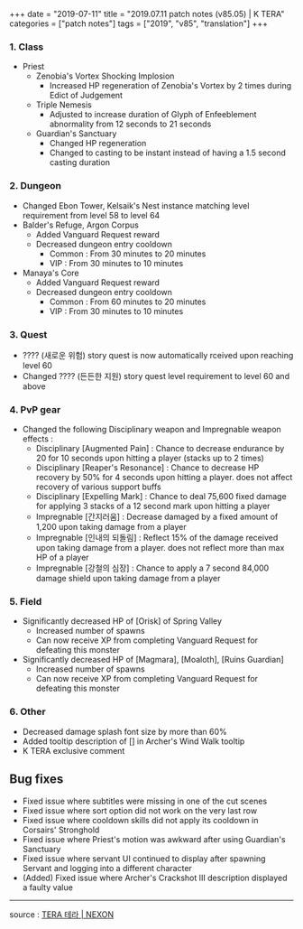 +++
date = "2019-07-11"
title = "2019.07.11 patch notes (v85.05) | K TERA"
categories = ["patch notes"]
tags = ["2019", "v85", "translation"]
+++

### 1. Class
- Priest
  - Zenobia's Vortex Shocking Implosion
    - Increased HP regeneration of Zenobia's Vortex by 2 times during Edict of Judgement
  - Triple Nemesis
    - Adjusted to increase duration of Glyph of Enfeeblement abnormality from 12 seconds to 21 seconds
  - Guardian's Sanctuary
    - Changed HP regeneration
    - Changed to casting to be instant instead of having a 1.5 second casting duration

### 2. Dungeon
- Changed Ebon Tower, Kelsaik's Nest instance matching level requirement from level 58 to level 64
- Balder's Refuge, Argon Corpus
  - Added Vanguard Request reward
  - Decreased dungeon entry cooldown
    - Common : From 30 minutes to 20 minutes
    - VIP : From 30 minutes to 10 minutes
- Manaya's Core
  - Added Vanguard Request reward
  - Decreased dungeon entry cooldown
    - Common : From 60 minutes to 20 minutes
    - VIP : From 30 minutes to 10 minutes

### 3. Quest
- ???? (새로운 위험) story quest is now automatically rceived upon reaching level 60
- Changed ???? (든든한 지원) story quest level requirement to level 60 and above

### 4. PvP gear
- Changed the following Disciplinary weapon and Impregnable weapon effects :
  - Disciplinary [Augmented Pain] : Chance to decrease endurance by 20 for 10 seconds upon hitting a player (stacks up to 2 times)
  - Disciplinary [Reaper's Resonance] : Chance to decrease HP recovery by 50% for 4 seconds upon hitting a player. does not affect recovery of various support buffs
  - Disciplinary [Expelling Mark] : Chance to deal 75,600 fixed damage for applying 3 stacks of a 12 second mark upon hitting a player
  - Impregnable [간지러움] : Decrease damaged by a fixed amount of 1,200 upon taking damage from a player
  - Impregnable [인내의 되돌림] : Reflect 15% of the damage received upon taking damage from a player. does not reflect more than max HP of a player
  - Impregnable [강철의 심장] : Chance to apply a 7 second 84,000 damage shield upon taking damage from a player

### 5. Field
- Significantly decreased HP of [Orisk] of Spring Valley
  - Increased number of spawns
  - Can now receive XP from completing Vanguard Request for defeating this monster
- Significantly decreased HP of [Magmara], [Moaloth], [Ruins Guardian]
  - Increased number of spawns
  - Can now receive XP from completing Vanguard Request for defeating this monster

### 6. Other
- Decreased damage splash font size by more than 60%
- Added tooltip description of [] in Archer's Wind Walk tooltip
- K TERA exclusive comment

## Bug fixes

- Fixed issue where subtitles were missing in one of the cut scenes
- Fixed issue where sort option did not work on the very last row
- Fixed issue where cooldown skills did not apply its cooldown in Corsairs' Stronghold
- Fixed issue where Priest's motion was awkward after using Guardian's Sanctuary
- Fixed issue where servant UI continued to display after spawning Servant and logging into a different character
- (Added) Fixed issue where Archer's Crackshot III description displayed a faulty value

----

source : [TERA 테라 | NEXON](http://tera.nexon.com/news/update/view.aspx?n4articlesn=400)
